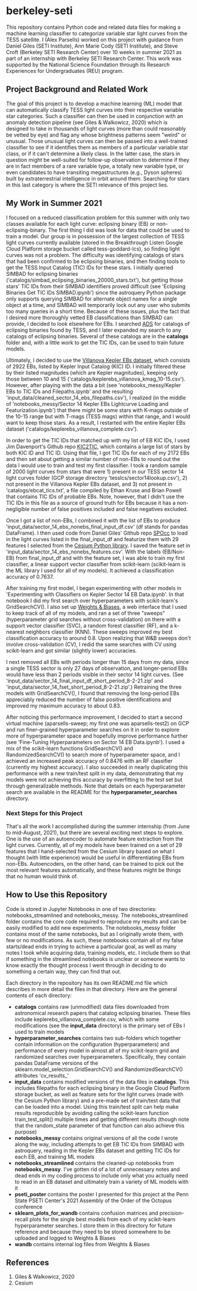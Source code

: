 # berkeley-seti
This repository contains Python code and related data files for making a machine learning classifier to categorize variable star light curves from the TESS satellite. I (Alex Parsells) worked on this project with guidance from Daniel Giles (SETI Institute), Ann Marie Cody (SETI Institute), and Steve Croft (Berkeley SETI Research Center) over 10 weeks in summer 2021 as part of an internship with Berkeley SETI Research Center. This work was supported by the National Science Foundation through its Research Experiences for Undergraduates (REU) program.

## Project Background and Related Work
The goal of this project is to develop a machine learning (ML) model that can automatically classify TESS light curves into their respective variable star categories. Such a classifier can then be used in conjunction with an anomaly detection pipeline (see Giles & Walkowicz, 2020) which is designed to take in thousands of light curves (more than could reasonably be vetted by eye) and flag any whose brightness patterns seem "weird" or unusual. Those unusual light curves can then be passed into a well-trained classifier to see if it identifies them as members of a particular variable star class, or if it can't determine a likely class. In the latter case, the stars in question might be well-suited for follow-up observation to determine if they are in fact members of a rare variable type, a totally new variable type, or even candidates to have transiting megastructures (e.g., Dyson spheres) built by extraterrestrial intelligence in orbit around them. Searching for stars in this last category is where the SETI relevance of this project lies.

## My Work in Summer 2021
I focused on a reduced classification problem for this summer with only two classes available for each light curve: eclipsing binary (EB) or non-eclipsing-binary. The first thing I did was look for data that could be used to train a model. Our group is in possession of the largest collection of TESS light curves currently available (stored in the Breakthrough Listen Google Cloud Platform storage bucket called tess-goddard-lcs), so finding light curves was not a problem. The difficulty was identifying catalogs of stars that had been confirmed to be eclipsing binaries, and then finding tools to get the TESS Input Catalog (TIC) IDs for these stars. I initially queried SIMBAD for eclipsing binaries ('catalogs/simbad_eclipsing_binaries_20000_stars.txt'), but getting those stars' TIC IDs from their SIMBAD identifiers proved difficult (see 'Eclipsing Binaries Get TIC IDs SIMBAD.ipynb') since the astroquery Python package only supports querying SIMBAD for alternate object names for a single object at a time, and SIMBAD will temporarily lock out any user who submits too many queries in a short time. Because of these issues, plus the fact that I desired more thoroughly vetted EB classifications than SIMBAD can provide, I decided to look elsewhere for EBs. I searched [ADS](https://ui.adsabs.harvard.edu/) for catalogs of eclipsing binaries found by TESS, and I later expanded my search to any catalogs of eclipsing binaries. Several of these catalogs are in the __catalogs__ folder and, with a little work to get the TIC IDs, can be used to train future models. 

Ultimately, I decided to use the [Villanova Kepler EBs dataset](keplerebs.villanova.edu), which consists of 2922 EBs, listed by Kepler Input Catalog (KIC) ID. I initially filtered these by their listed magnitudes (which are Kepler magnitudes), keeping only those between 10 and 15 ('catalogs/keplerebs_villanova_kmag_10-15.csv'). However, after playing with the data a bit (see 'notebooks_messy/Kepler EBs to TIC IDs and Filepaths.ipynb' and the resulting 'input_data/cleaned_sector_14_ebs_filepaths.csv'), I realized (in the middle of 'notebooks_messy/Sector 14 Kepler EBs Lightcurve Loading and Featurization.ipynb') that there might be some stars with K-mags outside of the 10-15 range but with T-mags (TESS mags) within that range, and I would want to keep those stars. As a result, I restarted with the entire Kepler EBs dataset ('catalogs/keplerebs_villanova_complete.csv'). 

In order to get the TIC IDs that matched up with my list of EB KIC IDs, I used Jim Davenport's Github repo [KIC2TIC](https://github.com/jradavenport/kic2tic), which contains a large list of stars by both KIC ID and TIC ID. Using that file, I got TIC IDs for each of my 2172 EBs and then set about getting a similar number of non-EBs to round out the data I would use to train and test my first classifier. I took a random sample of 2000 light curves from stars that were 1) present in our TESS sector 14 light curves folder (GCP storage directory 'tesslcs/sector14lookup.csv'), 2) not present in the Villanova Kepler EBs dataset, and 3) not present in 'catalogs/ebcat_tics.txt', a file compiled by Ethan Kruse and Brian Powell that contains TIC IDs of probable EBs. Note, however, that I didn't use the TIC IDs in this file as a source of ground truth for EBs because it has a non-negligible number of false positives included and false negatives excluded.

Once I got a list of non-EBs, I combined it with the list of EBs to produce 'input_data/sector_14_ebs_nonebs_final_input_df.csv' (df stands for pandas DataFrame). I then used code from Daniel Giles' Github repo [SPOcc](https://github.com/d-giles/SPOcc/tree/main/spocc) to load in the light curves listed in the final_input_df and featurize them with 29 features I selected from the [Cesium Python library](https://cesium-ml.org/). I saved the feature set in 'input_data/sector_14_ebs_nonebs_features.csv'. With the labels (EB/Non-EB) from final_input_df and with the feature set, I was able to train my first classifier, a linear support vector classifier from scikit-learn (scikit-learn is the ML library I used for all of my models). It achieved a classification accuracy of 0.7637.

After training my first model, I began experimenting with other models in 'Experimenting with Classifiers on Kepler Sector 14 EB Data.ipynb'. In that notebook I did my first search over hyperparameters with scikit-learn's GridSearchCV(). I also set up [Weights & Biases](https://wandb.ai/), a web interface that I used to keep track of all of my models, and ran a set of three "sweeps" (hyperparameter grid searches without cross-validation) on there with a support vector classifier (SVC), a random forest classifier (RF), and a k-nearest neighbors classifier (KNN). These sweeps improved my best classification accuracy to around 0.8. Upon realizing that W&B sweeps don't involve cross-validation (CV), I redid the same searches with CV using scikit-learn and got similar (slightly lower) accuracies. 

I next removed all EBs with periods longer than 15 days from my data, since a single TESS sector is only 27 days of observation, and longer-period EBs would have less than 2 periods visible in their sector 14 light curves. (See 'input_data/sector_14_final_input_df_short_period_8-2-21.zip' and 'input_data/sector_14_fset_short_period_8-2-21.zip'.) Retraining the three models with GridSearchCV(), I found that removing the long-period EBs appreciably reduced the number of false positive identifications and improved my maximum accuracy to about 0.83. 

After noticing this performance improvement, I decided to start a second virtual machine (aparsells-sweep; my first one was aparsells-test2) on GCP and run finer-grained hyperparameter searches on it in order to explore more of hyperparameter space and hopefully improve performance further (see 'Fine-Tuning Hyperparameters on Sector 14 EB Data.ipynb'). I used a mix of the scikit-learn functions GridSearchCV() and RandomizedSearchCV() to search more of hyperparameter space, and I achieved an increased peak accuracy of 0.8476 with an RF classifier (currently my highest accuracy). I also succeeded in nearly duplicating this performance with a new train/test split in my data, demonstrating that my models were not achieving this accuracy by overfitting to the test set but through generalizable methods. Note that details on each hyperparameter search are available in the README for the __hyperparameter_searches__ directory.

### Next Steps for this Project
That's all the work I accomplished during the summer internship (from June to mid-August, 2021), but there are several exciting next steps to explore. One is the use of an autoencoder to automate feature extraction from the light curves. Currently, all of my models have been trained on a set of 29 features that I hand-selected from the Cesium library based on what I thought (with little experience) would be useful in differentiating EBs from non-EBs. Autoencoders, on the other hand, can be trained to pick out the most relevant features automatically, and these features might be things that no human would think of. 

## How to Use this Repository
Code is stored in Jupyter Notebooks in one of two directories: notebooks_streamlined and notebooks_messy. The notebooks_streamlined folder contains the core code required to reproduce my results and can be easily modified to add new experiments. The notebooks_messy folder contains most of the same notebooks, but as I originally wrote them, with few or no modifications. As such, these notebooks contain all of my false starts/dead ends in trying to achieve a particular goal, as well as many notes I took while acquiring data, training models, etc. I include them so that if something in the streamlined notebooks is unclear or someone wants to know exactly the thought process I went through in deciding to do something a certain way, they can find that out.

Each directory in the repository has its own README.md file which describes in more detail the files in that directory. Here are the general contents of each directory:
* __catalogs__ contains raw (unmodified) data files downloaded from astronomical research papers that catalog eclipsing binaries. These files include keplerebs_villanova_complete.csv, which with some modifications (see the __input_data__ directory) is the primary set of EBs I used to train models
* __hyperparameter_searches__ contains two sub-folders which together contain information on the configuration (hyperparameters) and performance of every model in almost all of my scikit-learn grid and randomized searches over hyperparameters. Specifically, they contain pandas DataFrame versions of the sklearn.model_selection.GridSearchCV() and RandomizedSearchCV() attributes 'cv_results_'
* __input_data__ contains modified versions of the data files in __catalogs__. This includes filepaths for each eclipsing binary in the Google Cloud Platform storage bucket, as well as feature sets for the light curves (made with the Cesium Python library) and a pre-made set of train/test data that can be loaded into a model. Using this train/test split can help make results reproducible by avoiding calling the scikit-learn function train_test_split() multiple times and getting different results (though note that the random_state parameter of that function can also achieve this purpose)
* __notebooks_messy__ contains original versions of all the code I wrote along the way, including attempts to get EB TIC IDs from SIMBAD with astroquery, reading in the Kepler EBs dataset and getting TIC IDs for each EB, and training ML models
* __notebooks_streamlined__ contains the cleaned-up notebooks from __notebooks_messy__. I've gotten rid of a lot of unnecessary notes and dead ends in my coding process to include only what you actually need to read in an EB dataset and ultimately train a variety of ML models with it
* __pseti_poster__ contains the poster I presented for this project at the Penn State PSETI Center's 2021 Assembly of the Order of the Octopus conference
* __sklearn_plots_for_wandb__ contains confusion matrices and precision-recall plots for the single best models from each of my scikit-learn hyperparameter searches. I store them in this directory for future reference and because they need to be stored somewhere to be uploaded and logged to Weights & Biases
* __wandb__ contains internal log files from Weights & Biases

## References
1. Giles & Walkowicz, 2020
2. Cesium
